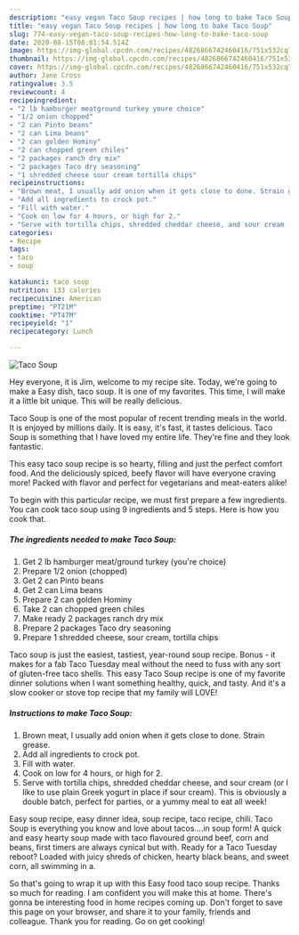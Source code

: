 ```yaml
---
description: "easy vegan Taco Soup recipes | how long to bake Taco Soup"
title: "easy vegan Taco Soup recipes | how long to bake Taco Soup"
slug: 774-easy-vegan-taco-soup-recipes-how-long-to-bake-taco-soup
date: 2020-08-15T08:01:54.514Z
image: https://img-global.cpcdn.com/recipes/4826866742460416/751x532cq70/taco-soup-recipe-main-photo.jpg
thumbnail: https://img-global.cpcdn.com/recipes/4826866742460416/751x532cq70/taco-soup-recipe-main-photo.jpg
cover: https://img-global.cpcdn.com/recipes/4826866742460416/751x532cq70/taco-soup-recipe-main-photo.jpg
author: Jane Cross
ratingvalue: 3.5
reviewcount: 4
recipeingredient:
- "2 lb hamburger meatground turkey youre choice"
- "1/2 onion chopped"
- "2 can Pinto beans"
- "2 can Lima beans"
- "2 can golden Hominy"
- "2 can chopped green chiles"
- "2 packages ranch dry mix"
- "2 packages Taco dry seasoning"
- "1 shredded cheese sour cream tortilla chips"
recipeinstructions:
- "Brown meat, I usually add onion when it gets close to done. Strain grease."
- "Add all ingredients to crock pot."
- "Fill with water."
- "Cook on low for 4 hours, or high for 2."
- "Serve with tortilla chips, shredded cheddar cheese, and sour cream (or I like to use plain Greek yogurt in place if sour cream). This is obviously a double batch, perfect for parties, or a yummy meal to eat all week!"
categories:
- Recipe
tags:
- taco
- soup

katakunci: taco soup 
nutrition: 133 calories
recipecuisine: American
preptime: "PT21M"
cooktime: "PT47M"
recipeyield: "1"
recipecategory: Lunch

---
```



![Taco Soup](https://img-global.cpcdn.com/recipes/4826866742460416/751x532cq70/taco-soup-recipe-main-photo.jpg)

Hey everyone, it is Jim, welcome to my recipe site. Today, we're going to make a Easy dish, taco soup. It is one of my favorites. This time, I will make it a little bit unique. This will be really delicious.

Taco Soup is one of the most popular of recent trending meals in the world. It is enjoyed by millions daily. It is easy, it's fast, it tastes delicious. Taco Soup is something that I have loved my entire life. They're fine and they look fantastic.

This easy taco soup recipe is so hearty, filling and just the perfect comfort food. And the deliciously spiced, beefy flavor will have everyone craving more! Packed with flavor and perfect for vegetarians and meat-eaters alike!


To begin with this particular recipe, we must first prepare a few ingredients. You can cook taco soup using 9 ingredients and 5 steps. Here is how you cook that.

<!--inarticleads1-->

##### The ingredients needed to make Taco Soup:

1. Get 2 lb hamburger meat/ground turkey (you&#39;re choice)
1. Prepare 1/2 onion (chopped)
1. Get 2 can Pinto beans
1. Get 2 can Lima beans
1. Prepare 2 can golden Hominy
1. Take 2 can chopped green chiles
1. Make ready 2 packages ranch dry mix
1. Prepare 2 packages Taco dry seasoning
1. Prepare 1 shredded cheese, sour cream, tortilla chips


Taco soup is just the easiest, tastiest, year-round soup recipe. Bonus - it makes for a fab Taco Tuesday meal without the need to fuss with any sort of gluten-free taco shells. This easy Taco Soup recipe is one of my favorite dinner solutions when I want something healthy, quick, and tasty. And it&#39;s a slow cooker or stove top recipe that my family will LOVE! 

<!--inarticleads2-->

##### Instructions to make Taco Soup:

1. Brown meat, I usually add onion when it gets close to done. Strain grease.
1. Add all ingredients to crock pot.
1. Fill with water.
1. Cook on low for 4 hours, or high for 2.
1. Serve with tortilla chips, shredded cheddar cheese, and sour cream (or I like to use plain Greek yogurt in place if sour cream). This is obviously a double batch, perfect for parties, or a yummy meal to eat all week!


Easy soup recipe, easy dinner idea, soup recipe, taco recipe, chili. Taco Soup is everything you know and love about tacos….in soup form! A quick and easy hearty soup made with taco flavoured ground beef, corn and beans, first timers are always cynical but with. Ready for a Taco Tuesday reboot? Loaded with juicy shreds of chicken, hearty black beans, and sweet corn, all swimming in a. 

So that's going to wrap it up with this Easy food taco soup recipe. Thanks so much for reading. I am confident you will make this at home. There's gonna be interesting food in home recipes coming up. Don't forget to save this page on your browser, and share it to your family, friends and colleague. Thank you for reading. Go on get cooking!
